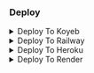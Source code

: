 ### Deploy
<details><summary>Deploy To Koyeb</summary>
<p>
<br>
<a href="https://app.koyeb.com/deploy?type=git&repository=github.com/DX-MODS/BIXBY-RENAME-BOT&env[BOT_TOKEN]&env[API_ID]&env[API_HASH]&env[ADMIN]&env[DB_URL]&env[DB_NAME]=Cluster0&env[FORCE_SUB]&env[START_PIC]&env[PORT]=8080&run_command=python%20bot.py&branch=master&name=bixby-rename-bot">
  <img src="https://www.koyeb.com/static/images/deploy/button.svg" alt="Deploy">
</a>
</p>
</details>

<details><summary>Deploy To Railway</summary>
<p>
<br>
<a href="https://railway.app/new/template/EUm3C5?referralCode=DX-MODS">
  <img src="https://railway.app/button.svg" alt="Deploy">
</a>
</p>
</details>

<details><summary>Deploy To Heroku</summary>
<p>
<br>
<a href="https://heroku.com/deploy?template=https://github.com/DX-MODS/BIXBY-RENAME-BOT">
  <img src="https://www.herokucdn.com/deploy/button.svg" alt="Deploy">
</a>
</p>
</details>

<details><summary>Deploy To Render</summary>
<p>
<br>
<a href="https://render.com/deploy?repo=https://github.com/DX-MODS/BIXBY-RENAME-BOT">
  <img src="https://render.com/images/deploy-to-render-button.svg" alt="Deploy">
</a>
</p>
</details>
